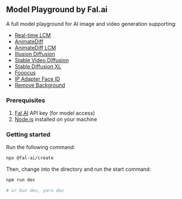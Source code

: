 ## Model Playground by Fal.ai

A full model playground for AI image and video generation supporting:

- [Real-time LCM](https://www.fal.ai/models/latent-consistency)
- [AnimateDiff](https://www.fal.ai/models/animatediff)
- [AnimateDiff LCM](https://www.fal.ai/models/animatediff-lcm)
- [Illusion Diffusion](https://www.fal.ai/models/illusion-diffusion)
- [Stable Video Diffusion](https://www.fal.ai/models/svd)
- [Stable Diffusion XL](https://www.fal.ai/models/stable-diffusion-xl)
- [Fooocus](https://www.fal.ai/models/fooocus)
- [IP Adapter Face ID](https://www.fal.ai/models/ip-adapter-face-id)
- [Remove Background](https://www.fal.ai/models/remove-background)

### Prerequisites

1. [Fal AI](https://www.fal.ai/) API key (for model access)
2. [Node.js](https://github.com/Schniz/fnm) installed on your machine

### Getting started

Run the following command:

```sh
npx @fal-ai/create
```

Then, change into the directory and run the start command:

```sh
npm run dev

# or bun dev, yarn dev
```